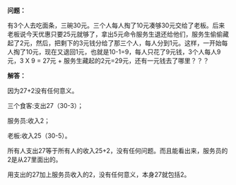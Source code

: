 
**问题：**

有3个人去吃面条，三碗30元。三个人每人掏了10元凑够30元交给了老板。后来老板说今天优惠只要25元就够了，拿出5元命令服务生退还给他们，服务生偷偷藏起了2元，然后，把剩下的3元钱分给了那三个人，每人分到1元。这样，一开始每人掏了10元，现在又退回1元，也就是10-1=9，每人只花了9元钱，3个人每人9元，3 X 9 = 27元 + 服务生藏起的2元=29元，还有一元钱去了哪里？？？

**解答：**

因为27+2没有任何意义。

三个食客:支出27（30-3）；

服务员:收入2；

老板:收入25（30-5）。

所有人支出27等于所有人的收入25+2，没有任何问题。而且能看出来，服务员的2是从27里面出的。

用支出的27加上服务员收入的2，没有任何意义，本身27就包括2。
